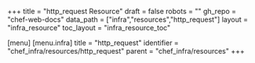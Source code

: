 +++
title = "http_request Resource"
draft = false
robots = ""
gh_repo = "chef-web-docs"
data_path = ["infra","resources","http_request"]
layout = "infra_resource"
toc_layout = "infra_resource_toc"

[menu]
  [menu.infra]
    title = "http_request"
    identifier = "chef_infra/resources/http_request"
    parent = "chef_infra/resources"
+++

<!-- The contents of this page are automatically generated from the http_request.yaml file in the data directory. -->
<!-- To suggest a change, edit the https://github.com/chef/chef/blob/main/lib/chef/resource/http_request.rb file
      and submit a pull request to the https://github.com/chef/chef repository. -->
